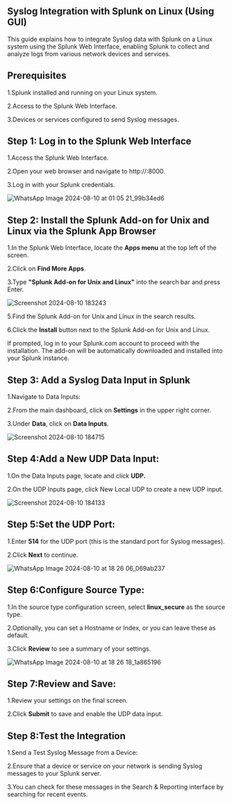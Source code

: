 ## Syslog Integration with Splunk on Linux (Using GUI)

This guide explains how to integrate Syslog data with Splunk on a Linux system using the Splunk Web Interface, enabling Splunk to collect and analyze logs from various network devices and services.

## Prerequisites

1.Splunk installed and running on your Linux system.

2.Access to the Splunk Web Interface.

3.Devices or services configured to send Syslog messages.

## Step 1: Log in to the Splunk Web Interface

1.Access the Splunk Web Interface.

2.Open your web browser and navigate to http://<your-splunk-server-ip>:8000.

3.Log in with your Splunk credentials.

![WhatsApp Image 2024-08-10 at 01 05 21_99b34ed6](https://github.com/user-attachments/assets/4e06bbaf-a98d-487f-a2a8-53fb274c9e77)


## Step 2: Install the Splunk Add-on for Unix and Linux via the Splunk App Browser

1.In the Splunk Web Interface, locate the **Apps menu** at the top left of the screen.

2.Click on **Find More Apps**.

3.Type **"Splunk Add-on for Unix and Linux"** into the search bar and press Enter.

![Screenshot 2024-08-10 183243](https://github.com/user-attachments/assets/3e6f7eee-6542-4a06-85d4-17cedff91414)

5.Find the Splunk Add-on for Unix and Linux in the search results.

6.Click the **Install** button next to the Splunk Add-on for Unix and Linux.

  If prompted, log in to your Splunk.com account to proceed with the installation.
  The add-on will be automatically downloaded and installed into your Splunk instance.

  
## Step 3: Add a Syslog Data Input in Splunk
    
1.Navigate to Data Inputs:

2.From the main dashboard, click on **Settings** in the upper right corner.

3.Under **Data**, click on **Data Inputs**.

![Screenshot 2024-08-10 184715](https://github.com/user-attachments/assets/7718ca9c-f3fc-4e21-a683-6df14f841e67)


## Step 4:Add a New UDP Data Input:

1.On the Data Inputs page, locate and click **UDP.**

2.On the UDP Inputs page, click New Local UDP to create a new UDP input.

![Screenshot 2024-08-10 184133](https://github.com/user-attachments/assets/3090a0c7-581d-4286-8d98-2e4894172a86)


## Step 5:Set the UDP Port:

1.Enter **514** for the UDP port (this is the standard port for Syslog messages).

2.Click **Next** to continue.

![WhatsApp Image 2024-08-10 at 18 26 06_069ab237](https://github.com/user-attachments/assets/0d1a8903-992c-4d8a-a3fd-719db6fb16be)

## Step 6:Configure Source Type:

1.In the source type configuration screen, select **linux_secure** as the source type.

2.Optionally, you can set a Hostname or Index, or you can leave these as default.

3.Click **Review** to see a summary of your settings.

![WhatsApp Image 2024-08-10 at 18 26 18_1a865196](https://github.com/user-attachments/assets/c70e1e01-75dc-4eb7-8fb4-46a3204c11e9)

## Step 7:Review and Save:

1.Review your settings on the final screen.

2.Click **Submit** to save and enable the UDP data input.

## Step 8:Test the Integration

1.Send a Test Syslog Message from a Device:

2.Ensure that a device or service on your network is sending Syslog messages to your Splunk server.

3.You can check for these messages in the Search & Reporting interface by searching for recent events.

